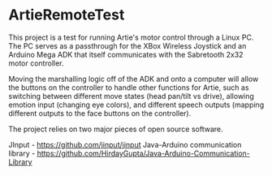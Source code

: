 # ArtieRemoteTest

This project is a test for running Artie's motor control through a Linux PC.  The PC serves as a passthrough for the XBox Wireless Joystick and an Arduino Mega ADK that itself communicates with the Sabretooth 2x32 motor controller.

Moving the marshalling logic off of the ADK and onto a computer will allow the buttons on the controller to handle other functions for Artie, such as switching between different move states (head pan/tilt vs drive), allowing emotion input (changing eye colors), and different speech outputs (mapping different outputs to the face buttons on the controller).

The project relies on two major pieces of open source software.

JInput - https://github.com/jinput/jinput
Java-Arduino communication library - https://github.com/HirdayGupta/Java-Arduino-Communication-Library
